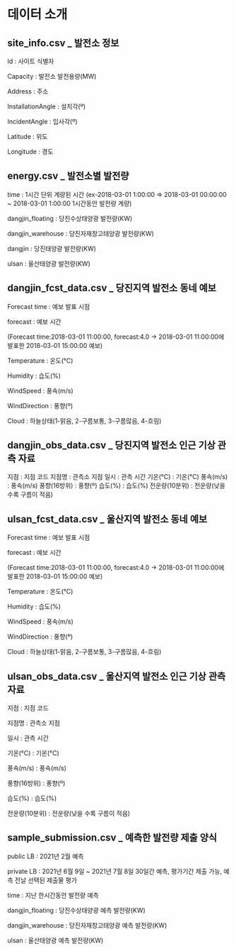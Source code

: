 # 데이터 소개

## site_info.csv _ 발전소 정보

Id : 사이트 식별자

Capacity : 발전소 발전용량(MW)

Address : 주소

InstallationAngle : 설치각(º)

IncidentAngle : 입사각(º)

Latitude : 위도

Longitude : 경도

## energy.csv _ 발전소별 발전량

time : 1시간 단위 계량된 시간 (ex-2018-03-01 1:00:00 => 2018-03-01 00:00:00 ~ 2018-03-01 1:00:00 1시간동안 발전량 계량)

dangjin_floating : 당진수상태양광 발전량(KW)

dangjin_warehouse : 당진자재창고태양광 발전량(KW)

dangjin : 당진태양광 발전량(KW)

ulsan : 울산태양광 발전량(KW)

## dangjin_fcst_data.csv _ 당진지역 발전소 동네 예보

Forecast time : 예보 발표 시점

forecast : 예보 시간 

(Forecast time:2018-03-01 11:00:00, forecast:4.0 → 2018-03-01 11:00:00에 발표한 2018-03-01 15:00:00 예보)

Temperature : 온도(℃)

Humidity : 습도(%)

WindSpeed : 풍속(m/s)

WindDirection : 풍향(º)

Cloud : 하늘상태(1-맑음, 2-구름보통, 3-구름많음, 4-흐림)

## dangjin_obs_data.csv _ 당진지역 발전소 인근 기상 관측 자료

지점 : 지점 코드
지점명 : 관측소 지점
일시 : 관측 시간
기온(°C) : 기온(°C)
풍속(m/s) : 풍속(m/s)
풍향(16방위) : 풍향(º)
습도(%) : 습도(%)
전운량(10분위) : 전운량(낮을 수록 구름이 적음)

## ulsan_fcst_data.csv _ 울산지역 발전소 동네 예보

Forecast time : 예보 발표 시점

forecast : 예보 시간 

(Forecast time:2018-03-01 11:00:00, forecast:4.0 → 2018-03-01 11:00:00에 발표한 2018-03-01 15:00:00 예보)

Temperature : 온도(℃)

Humidity : 습도(%)

WindSpeed : 풍속(m/s)

WindDirection : 풍향(º)

Cloud : 하늘상태(1-맑음, 2-구름보통, 3-구름많음, 4-흐림)

## ulsan_obs_data.csv _ 울산지역 발전소 인근 기상 관측 자료

지점 : 지점 코드

지점명 : 관측소 지점

일시 : 관측 시간

기온(°C) : 기온(°C)

풍속(m/s) : 풍속(m/s)

풍향(16방위) : 풍향(º)

습도(%) : 습도(%)

전운량(10분위) : 전운량(낮을 수록 구름이 적음)

## sample_submission.csv _ 예측한 발전량 제출 양식

public LB : 2021년 2월 예측

private LB : 2021년 6월 9일 ~ 2021년 7월 8일 30일간 예측, 평가기간 제출 가능, 예측 전날 선택된 제출물 평가

time : 지난 한시간동안 발전량 예측

dangjin_floating : 당진수상태양광 예측 발전량(KW)

dangjin_warehouse : 당진자재창고태양광 예측 발전량(KW)

ulsan : 울산태양광 예측 발전량(KW)
